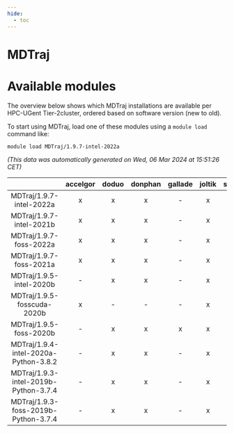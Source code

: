 ```yaml
---
hide:
  - toc
---
```


MDTraj
======

# Available modules


The overview below shows which MDTraj installations are available per HPC-UGent Tier-2cluster, ordered based on software version (new to old).

To start using MDTraj, load one of these modules using a `module load` command like:

```shell
module load MDTraj/1.9.7-intel-2022a
```

*(This data was automatically generated on Wed, 06 Mar 2024 at 15:51:26 CET)*  

| |accelgor|doduo|donphan|gallade|joltik|skitty|
| :---: | :---: | :---: | :---: | :---: | :---: | :---: |
|MDTraj/1.9.7-intel-2022a|x|x|x|-|x|x|
|MDTraj/1.9.7-intel-2021b|x|x|x|-|x|x|
|MDTraj/1.9.7-foss-2022a|x|x|x|-|x|x|
|MDTraj/1.9.7-foss-2021a|x|x|x|-|x|x|
|MDTraj/1.9.5-intel-2020b|-|x|x|-|x|x|
|MDTraj/1.9.5-fosscuda-2020b|x|-|-|-|x|-|
|MDTraj/1.9.5-foss-2020b|-|x|x|x|x|x|
|MDTraj/1.9.4-intel-2020a-Python-3.8.2|-|x|x|-|x|x|
|MDTraj/1.9.3-intel-2019b-Python-3.7.4|-|x|x|-|x|x|
|MDTraj/1.9.3-foss-2019b-Python-3.7.4|-|x|x|-|x|x|

